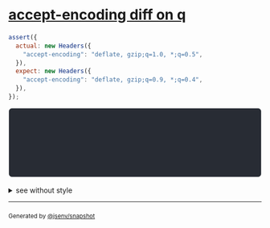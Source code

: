 # [accept-encoding diff on q](../../headers.test.js#L168)

```js
assert({
  actual: new Headers({
    "accept-encoding": "deflate, gzip;q=1.0, *;q=0.5",
  }),
  expect: new Headers({
    "accept-encoding": "deflate, gzip;q=0.9, *;q=0.4",
  }),
});
```

![img](throw.svg)

<details>
  <summary>see without style</summary>

```console
AssertionError: actual and expect are different

actual: Headers(
  "accept-encoding" => "deflate, gzip;q=1.0, *;q=0.5"
)
expect: Headers(
  "accept-encoding" => "deflate, gzip;q=0.9, *;q=0.4"
)
```

</details>


---

<sub>
  Generated by <a href="https://github.com/jsenv/core/tree/main/packages/independent/snapshot">@jsenv/snapshot</a>
</sub>
